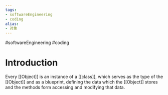 ```yaml
---
tags:
- softwareEngineering
- coding 
alias: 
- 对象
---
```

#softwareEngineering #coding 
# Introduction 
Every [[Object]] is an instance of a [[class]], which serves as the type of the [[Object]] and as a blueprint, defining the data which the [[Object]] stores and the  methods form accessing and modifying that data.
